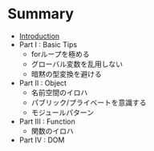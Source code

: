 # Summary

* [Introduction](README.md)
* Part I : Basic Tips
   * forループを極める
   * グローバル変数を乱用しない
   * 暗黙の型変換を避ける
* Part II : Object
   * 名前空間のイロハ
   * パブリック/プライベートを意識する
   * モジュールパターン
* Part III : Function
   * 関数のイロハ
* Part IV : DOM

